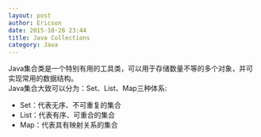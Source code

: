 ```yaml
---
layout: post
author: Ericson
date: 2015-10-28 23:44
title: Java Collections
category: Java
---
```


Java集合类是一个特别有用的工具类，可以用于存储数量不等的多个对象，并可实现常用的数据结构。<br/>
Java集合大致可以分为：Set、List、Map三种体系:
- Set：代表无序、不可重复的集合
- List：代表有序、可重合的集合
- Map：代表具有映射关系的集合